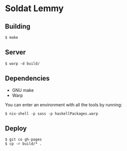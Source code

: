 
# Soldat Lemmy

## Building

``` shell
$ make
```

## Server

``` shell
$ warp -d build/
```

## Dependencies

* GNU make
* Warp

You can enter an environment with all the tools by running:

``` shell
$ nix-shell -p sass -p haskellPackages.warp
```

## Deploy

``` shell
$ git co gh-pages
$ cp -r build/* .
```
